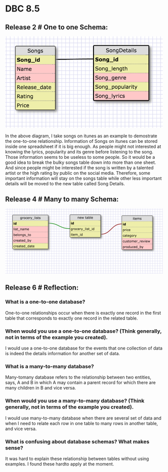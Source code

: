 # DBC 8.5

## Release 2 # One to one Schema:

![one2one](imgs/one2one.png "one2one")

In the above diagram, I take songs on itunes as an example to demostrate the one-to-one relationship. Information of Songs on itunes can be stored inside one spreadsheet if it is big enough. As people might not interested at knowing the lyrics, popularity and its genre before listening to the song. Those information seems to be useless to some people. So it would be a good idea to break the bulky songs table down into more than one sheet. And since people might be interested if the song is written by a talented artist or the high rating by public on the social media. Therefore, some important information will stay on the songs table while other less important details will be moved to the new table called Song Details.


## Release 4 # Many to many Schema:

![many2many](imgs/many2many.png "many2many")


## Release 6 # Reflection:


### What is a one-to-one database?

One-to-one relationships occur when there is exactly one record in the first table that
corresponds to exactly one record in the related table.



### When would you use a one-to-one database? (Think generally, not in terms of the example you created).

I would use a one-to-one database for the events that one collection of data is indeed the
details information for another set of data.


### What is a many-to-many database?

Many-tomany database refers to the relationship between two entities, says, A and B in which
A may contain a parent record for which there are many children in B and vice versa.


### When would you use a many-to-many database? (Think generally, not in terms of the example you created).

I would use many-to-many database when there are several set of data and when I need to relate
each row in one table to many rows in another table, and vice versa.


### What is confusing about database schemas? What makes sense?

It was hard to explain these relationship between tables without using examples. I found these
hardto apply at the moment.

